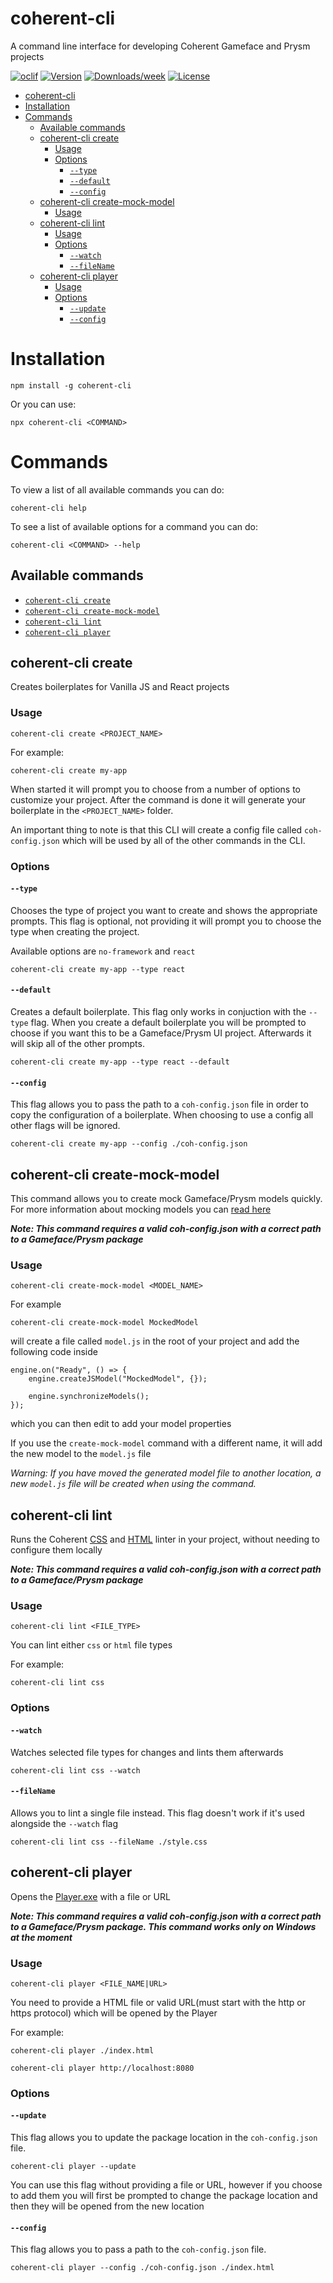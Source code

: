 # coherent-cli

A command line interface for developing Coherent Gameface and Prysm projects

[![oclif](https://img.shields.io/badge/cli-oclif-brightgreen.svg)](https://oclif.io)
[![Version](https://img.shields.io/npm/v/coherent-cli.svg)](https://npmjs.org/package/coherent-cli)
[![Downloads/week](https://img.shields.io/npm/dw/coherent-cli.svg)](https://npmjs.org/package/coherent-cli)
[![License](https://img.shields.io/npm/l/coherent-cli.svg)](https://github.com/https://github.com/orgs/CoherentLabs/coherent-cli/blob/master/package.json)

<!-- toc -->

- [coherent-cli](#coherent-cli)
- [Installation](#installation)
- [Commands](#commands)
  - [Available commands](#available-commands)
  - [coherent-cli create](#coherent-cli-create)
    - [Usage](#usage)
    - [Options](#options)
      - [`--type`](#--type)
      - [`--default`](#--default)
      - [`--config`](#--config)
  - [coherent-cli create-mock-model](#coherent-cli-create-mock-model)
    - [Usage](#usage-1)
  - [coherent-cli lint](#coherent-cli-lint)
    - [Usage](#usage-2)
    - [Options](#options-1)
      - [`--watch`](#--watch)
      - [`--fileName`](#--filename)
  - [coherent-cli player](#coherent-cli-player)
    - [Usage](#usage-3)
    - [Options](#options-2)
      - [`--update`](#--update)
      - [`--config`](#--config-1)
    <!-- tocstop -->

# Installation

```sh-session
npm install -g coherent-cli
```

Or you can use:

```
npx coherent-cli <COMMAND>
```

# Commands

<!-- commands -->

To view a list of all available commands you can do:

```
coherent-cli help
```

To see a list of available options for a command you can do:

```
coherent-cli <COMMAND> --help
```

## Available commands

-   [`coherent-cli create`](#coherent-cli-create)
-   [`coherent-cli create-mock-model`](#coherent-cli-create-mock-model)
-   [`coherent-cli lint`](#coherent-cli-lint)
-   [`coherent-cli player`](#coherent-cli-player)

## coherent-cli create

Creates boilerplates for Vanilla JS and React projects

### Usage

```
coherent-cli create <PROJECT_NAME>
```

For example:

```
coherent-cli create my-app
```

When started it will prompt you to choose from a number of options to customize your project. After the command is done it will generate your boilerplate in the `<PROJECT_NAME>` folder.

An important thing to note is that this CLI will create a config file called `coh-config.json` which will be used by all of the other commands in the CLI.

### Options

#### `--type`

Chooses the type of project you want to create and shows the appropriate prompts. This flag is optional, not providing it will prompt you to choose the type when creating the project.

Available options are `no-framework` and `react`

```
coherent-cli create my-app --type react
```

#### `--default`

Creates a default boilerplate. This flag only works in conjuction with the `--type` flag. When you create a default boilerplate you will be prompted to choose if you want this to be a Gameface/Prysm UI project. Afterwards it will skip all of the other prompts.

```
coherent-cli create my-app --type react --default
```

#### `--config`

This flag allows you to pass the path to a `coh-config.json` file in order to copy the configuration of a boilerplate. When choosing to use a config all other flags will be ignored.

```
coherent-cli create my-app --config ./coh-config.json
```

## coherent-cli create-mock-model

This command allows you to create mock Gameface/Prysm models quickly. For more information about mocking models you can [read here](https://coherent-labs.com/Documentation/cpp-gameface/da/d45/data_binding__j_s.html)

**_Note: This command requires a valid coh-config.json with a correct path to a Gameface/Prysm package_**

### Usage

```
coherent-cli create-mock-model <MODEL_NAME>
```

For example

```
coherent-cli create-mock-model MockedModel
```

will create a file called `model.js` in the root of your project and add the following code inside

```
engine.on("Ready", () => {
    engine.createJSModel("MockedModel", {});

    engine.synchronizeModels();
});
```

which you can then edit to add your model properties

If you use the `create-mock-model` command with a different name, it will add the new model to the `model.js` file

_Warning: If you have moved the generated model file to another location, a new `model.js` file will be created when using the command._

## coherent-cli lint

Runs the Coherent [CSS](https://coherent-labs.com/Documentation/cpp-gameface/dc/de0/css_linting.html) and [HTML](https://coherent-labs.com/Documentation/cpp-gameface/d0/d25/html_linting.html) linter in your project, without needing to configure them locally

**_Note: This command requires a valid coh-config.json with a correct path to a Gameface/Prysm package_**

### Usage

```
coherent-cli lint <FILE_TYPE>
```

You can lint either `css` or `html` file types

For example:

```
coherent-cli lint css
```

### Options

#### `--watch`

Watches selected file types for changes and lints them afterwards

```
coherent-cli lint css --watch
```

#### `--fileName`

Allows you to lint a single file instead. This flag doesn't work if it's used alongside the `--watch` flag

```
coherent-cli lint css --fileName ./style.css
```

## coherent-cli player

Opens the [Player.exe](https://coherent-labs.com/Documentation/cpp-gameface/d8/db6/player.html) with a file or URL

**_Note: This command requires a valid coh-config.json with a correct path to a Gameface/Prysm package.
This command works only on Windows at the moment_**

### Usage

```
coherent-cli player <FILE_NAME|URL>
```

You need to provide a HTML file or valid URL(must start with the http or https protocol) which will be opened by the Player

For example:

```
coherent-cli player ./index.html

coherent-cli player http://localhost:8080
```

### Options

#### `--update`

This flag allows you to update the package location in the `coh-config.json` file.

```
coherent-cli player --update
```

You can use this flag without providing a file or URL, however if you choose to add them you will first be prompted to change the package location and then they will be opened from the new location

#### `--config`

This flag allows you to pass a path to the `coh-config.json` file.

```
coherent-cli player --config ./coh-config.json ./index.html
```

<!-- commandsstop -->

